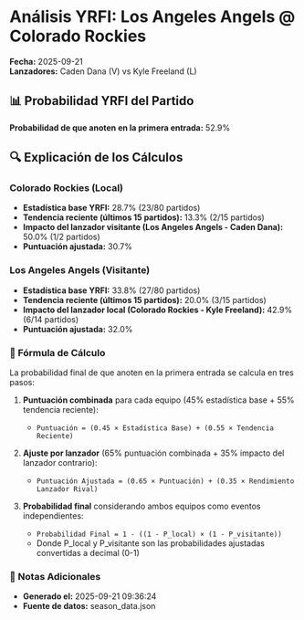 # Análisis YRFI: Los Angeles Angels @ Colorado Rockies

**Fecha:** 2025-09-21  
**Lanzadores:** Caden Dana (V) vs Kyle Freeland (L)

## 📊 Probabilidad YRFI del Partido

**Probabilidad de que anoten en la primera entrada:** 52.9%

## 🔍 Explicación de los Cálculos

### Colorado Rockies (Local)
- **Estadística base YRFI:** 28.7% (23/80 partidos)
- **Tendencia reciente (últimos 15 partidos):** 13.3% (2/15 partidos)
- **Impacto del lanzador visitante (Los Angeles Angels - Caden Dana):** 50.0% (1/2 partidos)
- **Puntuación ajustada:** 30.7%

### Los Angeles Angels (Visitante)
- **Estadística base YRFI:** 33.8% (27/80 partidos)
- **Tendencia reciente (últimos 15 partidos):** 20.0% (3/15 partidos)
- **Impacto del lanzador local (Colorado Rockies - Kyle Freeland):** 42.9% (6/14 partidos)
- **Puntuación ajustada:** 32.0%

### 📝 Fórmula de Cálculo

La probabilidad final de que anoten en la primera entrada se calcula en tres pasos:

1. **Puntuación combinada** para cada equipo (45% estadística base + 55% tendencia reciente):
   - `Puntuación = (0.45 × Estadística Base) + (0.55 × Tendencia Reciente)`

2. **Ajuste por lanzador** (65% puntuación combinada + 35% impacto del lanzador contrario):
   - `Puntuación Ajustada = (0.65 × Puntuación) + (0.35 × Rendimiento Lanzador Rival)`

3. **Probabilidad final** considerando ambos equipos como eventos independientes:
   - `Probabilidad Final = 1 - ((1 - P_local) × (1 - P_visitante))`
   - Donde P_local y P_visitante son las probabilidades ajustadas convertidas a decimal (0-1)

### 📌 Notas Adicionales

- **Generado el:** 2025-09-21 09:36:24
- **Fuente de datos:** season_data.json
